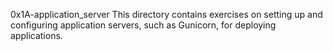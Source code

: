 0x1A-application_server
This directory contains exercises on setting up and configuring application servers, such as Gunicorn, for deploying applications.
